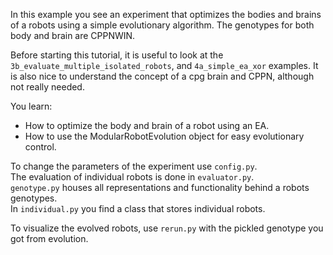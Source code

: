 In this example you see an experiment that optimizes the bodies and brains of a robots using a simple evolutionary algorithm.
The genotypes for both body and brain are CPPNWIN.

Before starting this tutorial, it is useful to look at the 
`3b_evaluate_multiple_isolated_robots`, and `4a_simple_ea_xor` examples.
It is also nice to understand the concept of a cpg brain and CPPN, although not really needed.

You learn:
- How to optimize the body and brain of a robot using an EA.
- How to use the ModularRobotEvolution object for easy evolutionary control.

To change the parameters of the experiment use `config.py`.<br/>
The evaluation of individual robots is done in `evaluator.py`.<br/>
`genotype.py` houses all representations and functionality behind a robots genotypes.<br/>
In `individual.py` you find a class that stores individual robots.

To visualize the evolved robots, use `rerun.py` with the pickled genotype you got from evolution.
